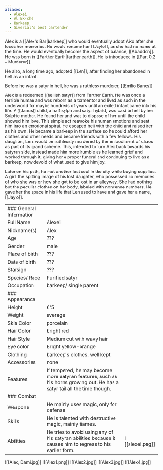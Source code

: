 ```yaml
---
aliases:
  - Alexei
  - Al Ek-che
  - Barkeep
  - Siverial's best bartender
---
```

Alex is a [[Alex's Bar|barkeep]] who would eventually adopt Aiko after she loses her memories. He would rename her [[Jaylo]], as she had no name at the time. He would eventually become the aspect of balance, [[Abaddon]]. He was born in [[Farther Earth|farther earth]]. He is introduced in [[Part 0.2 - Murderer]].

He also, a long time ago, adopted [[Len]], after finding her abandoned in hell as an infant.

Before he was a satyr in hell, he was a ruthless murderer, [[Emilio Banes]]

Alex is a redeemed [[hellish satyr]] from Farther Earth. He was once a terrible human and was reborn as a tormentor and lived as such in the underworld for maybe hundreds of years until an exiled infant came into his life. A [[Janus]] child, a half sylph and satyr hybrid, was cast to hell by her Sylphic mother. He found her and was to dispose of her until the child showed him love. This simple act reawoke his human emotions and sent him into an emotional spiral. He escaped hell with the child and raised her as his own. He became a barkeep in the surface so he could afford her clothes and other needs and became friends with a few fellows. His daughter, Len, would be ruthlessly murdered by the embodiment of chaos as part of its grand scheme. This, intended to turn Alex back towards his satyran side, instead made him more humble as he learned grief and worked through it, giving her a proper funeral and continuing to live as a barkeep, now devoid of what used to give him joy.

Later on his path, he met another lost soul in the city while buying supplies. A girl, the spitting image of his lost daughter, who possessed no memories of who she was or how she got to be lost in an alleyway. She had nothing but the peculiar clothes on her body, labeled with nonsense numbers. He gave her the space in his life that Len used to have and gave her a name, [[Jaylo]].

|                         |                                                                                                                           |                 |
| ----------------------- | ------------------------------------------------------------------------------------------------------------------------- | --------------- |
| ### General Information |                                                                                                                           |                 |
| Full Name               | Alexei                                                                                                                    |                 |
| Nickname(s)             | Alex                                                                                                                      |                 |
| Age                     | ???                                                                                                                       |                 |
| Gender                  | male                                                                                                                      |                 |
| Place of birth          | ???                                                                                                                       |                 |
| Date of birth           | ???                                                                                                                       |                 |
| Starsign                | ???                                                                                                                       |                 |
| Species/ Race           | Purified satyr                                                                                                            |                 |
| Occupation              | barkeep/ single parent                                                                                                    |                 |
| ### Appearance          |                                                                                                                           |                 |
| Height                  | 6'5                                                                                                                       |                 |
| Weight                  | average                                                                                                                   |                 |
| Skin Color              | porcelain                                                                                                                 |                 |
| Hair Color              | bright red                                                                                                                |                 |
| Hair Style              | Medium cut with wavy hair                                                                                                 |                 |
| Eye color               | Bright yellow-orange                                                                                                      |                 |
| Clothing                | barkeep's clothes. well kept                                                                                              |                 |
| Accessories             | none                                                                                                                      |                 |
| Features                | If tempered, he may become more satyran features, such as his horns growing out. He has a satyr tail all the time though. |                 |
| ### Combat              |                                                                                                                           |                 |
| Weapons                 | He mainly uses magic, only for defense                                                                                    |                 |
| Skills                  | He is talented with destructive magic, mainly flames.                                                                     |                 |
| Abilities               | He tries to avoid using any of his satyran abilities because it causes him to regress to his earlier form.                | ![[alexei.png]] |
![[Alex, Dami.jpg]]
![[Alex1.png]]
![[Alex2.jpg]]
![[Alex3.jpg]]
![[Alex4.jpg]]